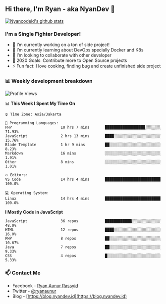 ## Hi there, I'm Ryan - aka NyanDev 👋

[![Nyancodeid's github stats](https://github-readme-stats.vercel.app/api?username=nyancodeid)](https://github.com/nyancodeid/nyancodeid)

### I'm a Single Fighter Developer!
- 🔭 I’m currently working on a ton of side project!
- 🌱 I’m currently learning about DevOps specially Docker and K8s
- 👯 I’m looking to collaborate with other developer
- 🥅 2020 Goals: Contribute more to Open Source projects
- ⚡ Fun fact: I love cooking, finding bug and create unfinished side project 

### 📊 Weekly development breakdown

<!--START_SECTION:waka-->
![Profile Views](http://img.shields.io/badge/Profile%20Views-0-blue)

📊 **This Week I Spent My Time On** 

```text
⌚︎ Time Zone: Asia/Jakarta

💬 Programming Languages: 
PHP                      10 hrs 7 mins       ██████████████████░░░░░░░   71.93% 
JavaScript               2 hrs 13 mins       ████░░░░░░░░░░░░░░░░░░░░░   15.76% 
Blade Template           1 hr 9 mins         ██░░░░░░░░░░░░░░░░░░░░░░░   8.23% 
Markdown                 16 mins             ░░░░░░░░░░░░░░░░░░░░░░░░░   1.91% 
Other                    8 mins              ░░░░░░░░░░░░░░░░░░░░░░░░░   1.01%

🔥 Editors: 
VS Code                  14 hrs 4 mins       █████████████████████████   100.0%

💻 Operating System: 
Linux                    14 hrs 4 mins       █████████████████████████   100.0%

```

**I Mostly Code in JavaScript** 

```text
JavaScript               36 repos            ████████████░░░░░░░░░░░░░   48.0% 
HTML                     12 repos            ████░░░░░░░░░░░░░░░░░░░░░   16.0% 
PHP                      8 repos             ██░░░░░░░░░░░░░░░░░░░░░░░   10.67% 
Java                     7 repos             ██░░░░░░░░░░░░░░░░░░░░░░░   9.33% 
CSS                      4 repos             █░░░░░░░░░░░░░░░░░░░░░░░░   5.33%

```



<!--END_SECTION:waka-->

### 📫 Contact Me
- Facebook - [Ryan Aunur Rassyid](https://facebook.com/ryan.hac)
- Twitter - [@ryanaunur](https://twitter.com/ryanaunur)
- Blog - [https://blog.nyandev.id](https://blog.nyandev.id)
